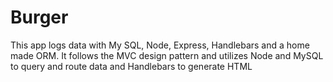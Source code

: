 # Burger
This app logs data with My SQL, Node, Express, Handlebars and a home made ORM. It follows the MVC design pattern and utilizes Node and MySQL to query and route data and Handlebars to generate HTML
